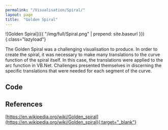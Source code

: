 ```yaml
---
permalink: "/Visualisation/Spiral/"
layout: page
title:  "Golden Spiral"
---
```

![Golden Spiral]({{ "/img/full/Spiral.png" | prepend: site.baseurl }}){:class="lazyload"}

The Golden Spiral was a challenging visualisation to produce. In order to create the spiral, it was necessary to make many translations to the curve function of the spiral itself. In this case, the translations were applied to the arc function in VB.Net. Challenges presented themselves in discerning the specific translations that were needed for each segment of the curve.

Code
----------
<script src="https://gist.github.com/YC/d983572beefdd2406a31.js"></script>

References
----------
[https://en.wikipedia.org/wiki/Golden_spiral](https://en.wikipedia.org/wiki/Golden_spiral){:target="_blank"}